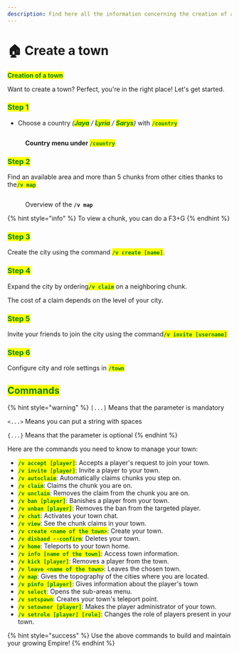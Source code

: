 ```yaml
---
description: Find here all the information concerning the creation of a town
---
```


# 🏠 Create a town

<mark style="color:green;">**Creation of a town**</mark>

Want to create a town? Perfect, you're in the right place! Let's get started.

### <mark style="color:green;">Step 1</mark>

* Choose a country _(<mark style="color:green;">**Jaya**</mark> / <mark style="color:green;">**Lyria**</mark> / <mark style="color:green;">**Sarys**</mark>)_ with <mark style="color:green;">**`/country`**</mark>

<figure><img src="../.gitbook/assets/Capture d&#x27;écran 2024-12-03 164934.png" alt=""><figcaption><p><strong>Country menu under </strong><mark style="color:green;"><strong><code>/country</code></strong></mark></p></figcaption></figure>

### <mark style="color:green;">Step 2</mark>

Find an available area and more than 5 chunks from other cities thanks to the<mark style="color:green;">**`/v map`**</mark>

<figure><img src="../.gitbook/assets/Capture d&#x27;écran 2024-12-03 165132.png" alt=""><figcaption><p>Overview of the <strong><code>/v map</code></strong></p></figcaption></figure>

{% hint style="info" %}
To view a chunk, you can do a F3+G
{% endhint %}

### <mark style="color:green;">Step 3</mark>

Create the city using the command <mark style="color:green;">**`/v create [name]`**</mark>.

### <mark style="color:green;">Step 4</mark>

Expand the city by ordering<mark style="color:green;">**`/v claim`**</mark> on a neighboring chunk.

The cost of a claim depends on the level of your city.

### <mark style="color:green;">Step 5</mark>

Invite your friends to join the city using the command<mark style="color:green;">**`/v invite [username]`**</mark>

### <mark style="color:green;">Step 6</mark>

Configure city and role settings in <mark style="color:green;">**`/town`**</mark>

## <mark style="color:green;">Commands</mark>

{% hint style="warning" %}
`[...]` Means that the parameter is mandatory

`<...>` Means you can put a string with spaces

`{...}` Means that the parameter is optional
{% endhint %}

Here are the commands you need to know to manage your town:

* <mark style="color:green;">**`/v accept [player]`**</mark>: Accepts a player's request to join your town.
* <mark style="color:green;">**`/v invite [player]`**</mark>: Invite a player to your town.
* <mark style="color:green;">**`/v autoclaim`**</mark>: Automatically claims chunks you step on.
* <mark style="color:green;">**`/v claim`**</mark>: Claims the chunk you are on.
* <mark style="color:green;">**`/v unclaim`**</mark>: Removes the claim from the chunk you are on.
* <mark style="color:green;">**`/v ban [player]`**</mark>: Banishes a player from your town.
* <mark style="color:green;">**`/v unban [player]`**</mark>: Removes the ban from the targeted player.
* <mark style="color:green;">**`/v chat`**</mark>: Activates your town chat.
* <mark style="color:green;">**`/v view`**</mark>: See the chunk claims in your town.
* <mark style="color:green;">**`/v create <name of the town>`**</mark>: Create your town.
* <mark style="color:green;">**`/v disband --confirm`**</mark>: Deletes your town.
* <mark style="color:green;">**`/v home`**</mark>: Teleports to your town home.
* <mark style="color:green;">**`/v info [name of the town]`**</mark>: Access town information.
* <mark style="color:green;">**`/v kick [player]`**</mark>: Removes a player from the town.
* <mark style="color:green;">**`/v leave <name of the town>`**</mark>: Leaves the chosen town.
* <mark style="color:green;">**`/v map`**</mark>: Gives the topography of the cities where you are located.
* <mark style="color:green;">**`/v pinfo [player]`**</mark>: Gives information about the player's town
* <mark style="color:green;">**`/v select`**</mark>: Opens the sub-areas menu.
* <mark style="color:green;">**`/v setspawn`**</mark>: Creates your town's teleport point.
* <mark style="color:green;">**`/v setowner [player]`**</mark>: Makes the player administrator of your town.
* <mark style="color:green;">**`/v setrole [player] [role]`**</mark>: Changes the role of players present in your town.

{% hint style="success" %}
Use the above commands to build and maintain your growing Empire!
{% endhint %}
